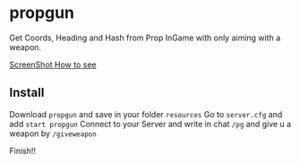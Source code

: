 # propgun
Get Coords, Heading and Hash from Prop InGame with only aiming with a weapon.

[ScreenShot How to see](https://i.gyazo.com/341022659ecae312c9c0730914b3fefc.jpg)

## Install
Download ``propgun`` and save in your folder ``resources``
Go to ``server.cfg`` and add ``start propgun``
Connect to your Server and write in chat ``/pg`` and give u a weapon by ``/giveweapon``

Finish!!
